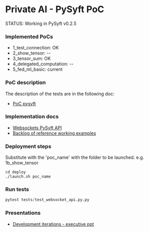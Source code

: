# Private AI - PySyft PoC

STATUS: Working in PySyft v0.2.5

### Implemented PoCs

* 1_test_connection: OK
* 2_show_tensor: --
* 3_tensor_sum: OK
* 4_delegated_computation: --
* 5_fed_ml_basic: current

### PoC description

The description of the tests are in the following doc:
* [PoC pysyft](https://docs.google.com/document/d/1kEfQx9wNfdk32tPyQPq5v6jP5jKsFRvo_6E2JlIJpC0/edit?ts=5f96ffc3)

### Implementation docs

* [Websockets PySyft API](https://pysyftbenardi.readthedocs.io/en/add_sphinx_docs/api/syft/workers/index.html)
* [Backlog of reference working examples](https://docs.google.com/spreadsheets/d/1DYnpSa-OpKJ5krIhK_TJ5o2d3C7mg8sEn8ZSeRiWvAQ/edit#gid=0)

### Deployment steps

Substitute with the 'poc_name' with the folder to be launched. e.g. 1b_show_tensor

```console
cd deploy
./launch.sh poc_name 
```

### Run tests 

```python
pytest tests/test_websocket_api.py.py
```

### Presentations

* [Development iterations - executive ppt](https://docs.google.com/presentation/d/1rH7EoaJ9kmRnzF2COQPv8SG91NhGAS_sxIwiicxAoVU/edit#slide=id.gaf99398980_1_129)
